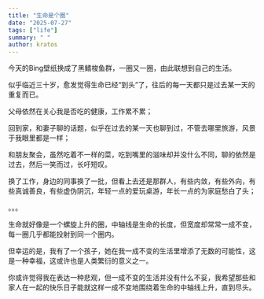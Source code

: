 ```yaml
---
title: "生命是个圈"
date: "2025-07-27"
tags: ["life"]
summary: " "
author: kratos
---
```


今天的Bing壁纸换成了黑鳍梭鱼群，一圈又一圈，由此联想到自己的生活。

似乎临近三十岁，愈发觉得生命已经“到头”了，往后的每一天都只是过去某一天的重复而已。

父母依然在关心我是否吃的健康，工作累不累；

回到家，和妻子聊的话题，似乎在过去的某一天也聊到过，不管去哪里旅游，风景于我眼里都是一样；

和朋友聚会，虽然吃着不一样的菜，吃到嘴里的滋味却并没什么不同，聊的依然是过去，然后一笑而过，长吁短叹。

换了工作，身边的同事换了一批，但看上去还是那群人，有些内敛，有些外向，有些真诚善良，有些虚伪阴沉，年轻一点的爱玩桌游，年长一点的为家庭愁白了头；

。。。

生命就好像是一个螺旋上升的圈，中轴线是生命的长度，但宽度却常常一成不变，每一圈几乎都能投射到同一个圈内。

但幸运的是，我有了一个孩子，她在我一成不变的生活里增添了无数的可能性，这是一种幸福，这或许也是人类繁衍的意义之一。

你或许觉得我在表达一种悲观，但一成不变的生活并没有什么不妥，我希望那些和家人在一起的快乐日子能就这样一成不变地围绕着生命的中轴线上升，直到尽头。